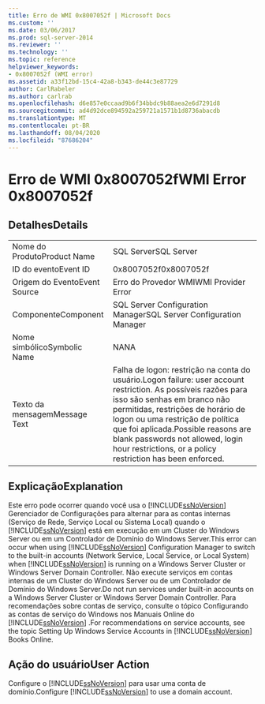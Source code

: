 ```yaml
---
title: Erro de WMI 0x8007052f | Microsoft Docs
ms.custom: ''
ms.date: 03/06/2017
ms.prod: sql-server-2014
ms.reviewer: ''
ms.technology: ''
ms.topic: reference
helpviewer_keywords:
- 0x8007052f (WMI error)
ms.assetid: a33f12bd-15c4-42a8-b343-de44c3e87729
author: CarlRabeler
ms.author: carlrab
ms.openlocfilehash: d6e857e0ccaad9b6f34bbdc9b88aea2e6d7291d8
ms.sourcegitcommit: ad4d92dce894592a259721a1571b1d8736abacdb
ms.translationtype: MT
ms.contentlocale: pt-BR
ms.lasthandoff: 08/04/2020
ms.locfileid: "87686204"
---
```

# <a name="wmi-error-0x8007052f"></a><span data-ttu-id="81f9b-102">Erro de WMI 0x8007052f</span><span class="sxs-lookup"><span data-stu-id="81f9b-102">WMI Error 0x8007052f</span></span>
    
## <a name="details"></a><span data-ttu-id="81f9b-103">Detalhes</span><span class="sxs-lookup"><span data-stu-id="81f9b-103">Details</span></span>  
  
|||  
|-|-|  
|<span data-ttu-id="81f9b-104">Nome do Produto</span><span class="sxs-lookup"><span data-stu-id="81f9b-104">Product Name</span></span>|<span data-ttu-id="81f9b-105">SQL Server</span><span class="sxs-lookup"><span data-stu-id="81f9b-105">SQL Server</span></span>|  
|<span data-ttu-id="81f9b-106">ID do evento</span><span class="sxs-lookup"><span data-stu-id="81f9b-106">Event ID</span></span>|<span data-ttu-id="81f9b-107">0x8007052f</span><span class="sxs-lookup"><span data-stu-id="81f9b-107">0x8007052f</span></span>|  
|<span data-ttu-id="81f9b-108">Origem do Evento</span><span class="sxs-lookup"><span data-stu-id="81f9b-108">Event Source</span></span>|<span data-ttu-id="81f9b-109">Erro do Provedor WMI</span><span class="sxs-lookup"><span data-stu-id="81f9b-109">WMI Provider Error</span></span>|  
|<span data-ttu-id="81f9b-110">Componente</span><span class="sxs-lookup"><span data-stu-id="81f9b-110">Component</span></span>|<span data-ttu-id="81f9b-111">SQL Server Configuration Manager</span><span class="sxs-lookup"><span data-stu-id="81f9b-111">SQL Server Configuration Manager</span></span>|  
|<span data-ttu-id="81f9b-112">Nome simbólico</span><span class="sxs-lookup"><span data-stu-id="81f9b-112">Symbolic Name</span></span>|<span data-ttu-id="81f9b-113">NA</span><span class="sxs-lookup"><span data-stu-id="81f9b-113">NA</span></span>|  
|<span data-ttu-id="81f9b-114">Texto da mensagem</span><span class="sxs-lookup"><span data-stu-id="81f9b-114">Message Text</span></span>|<span data-ttu-id="81f9b-115">Falha de logon: restrição na conta do usuário.</span><span class="sxs-lookup"><span data-stu-id="81f9b-115">Logon failure: user account restriction.</span></span> <span data-ttu-id="81f9b-116">As possíveis razões para isso são senhas em branco não permitidas, restrições de horário de logon ou uma restrição de política que foi aplicada.</span><span class="sxs-lookup"><span data-stu-id="81f9b-116">Possible reasons are blank passwords not allowed, login hour restrictions, or a policy restriction has been enforced.</span></span>|  
  
## <a name="explanation"></a><span data-ttu-id="81f9b-117">Explicação</span><span class="sxs-lookup"><span data-stu-id="81f9b-117">Explanation</span></span>  
 <span data-ttu-id="81f9b-118">Este erro pode ocorrer quando você usa o [!INCLUDE[ssNoVersion](../includes/ssnoversion-md.md)] Gerenciador de Configurações para alternar para as contas internas (Serviço de Rede, Serviço Local ou Sistema Local) quando o [!INCLUDE[ssNoVersion](../includes/ssnoversion-md.md)] está em execução em um Cluster do Windows Server ou em um Controlador de Domínio do Windows Server.</span><span class="sxs-lookup"><span data-stu-id="81f9b-118">This error can occur when using [!INCLUDE[ssNoVersion](../includes/ssnoversion-md.md)] Configuration Manager to switch to the built-in accounts (Network Service, Local Service, or Local System) when [!INCLUDE[ssNoVersion](../includes/ssnoversion-md.md)] is running on a Windows Server Cluster or Windows Server Domain Controller.</span></span> <span data-ttu-id="81f9b-119">Não execute serviços em contas internas de um Cluster do Windows Server ou de um Controlador de Domínio do Windows Server.</span><span class="sxs-lookup"><span data-stu-id="81f9b-119">Do not run services under built-in accounts on a Windows Server Cluster or Windows Server Domain Controller.</span></span> <span data-ttu-id="81f9b-120">Para recomendações sobre contas de serviço, consulte o tópico Configurando as contas de serviço do Windows nos Manuais Online do [!INCLUDE[ssNoVersion](../includes/ssnoversion-md.md)] .</span><span class="sxs-lookup"><span data-stu-id="81f9b-120">For recommendations on service accounts, see the topic Setting Up Windows Service Accounts in [!INCLUDE[ssNoVersion](../includes/ssnoversion-md.md)] Books Online.</span></span>  
  
## <a name="user-action"></a><span data-ttu-id="81f9b-121">Ação do usuário</span><span class="sxs-lookup"><span data-stu-id="81f9b-121">User Action</span></span>  
 <span data-ttu-id="81f9b-122">Configure o [!INCLUDE[ssNoVersion](../includes/ssnoversion-md.md)] para usar uma conta de domínio.</span><span class="sxs-lookup"><span data-stu-id="81f9b-122">Configure [!INCLUDE[ssNoVersion](../includes/ssnoversion-md.md)] to use a domain account.</span></span>  
  
  
